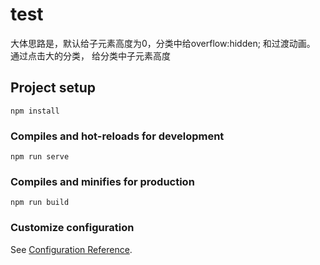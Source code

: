 # test
大体思路是，默认给子元素高度为0，分类中给overflow:hidden; 和过渡动画。
通过点击大的分类， 给分类中子元素高度

## Project setup
```
npm install
```

### Compiles and hot-reloads for development
```
npm run serve
```

### Compiles and minifies for production
```
npm run build
```

### Customize configuration
See [Configuration Reference](https://cli.vuejs.org/config/).
